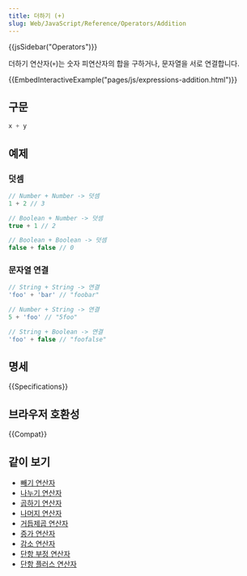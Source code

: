 ```yaml
---
title: 더하기 (+)
slug: Web/JavaScript/Reference/Operators/Addition
---
```

{{jsSidebar("Operators")}}

더하기 연산자(`+`)는 숫자 피연산자의 합을 구하거나, 문자열을 서로 연결합니다.

{{EmbedInteractiveExample("pages/js/expressions-addition.html")}}

## 구문

```js
x + y
```

## 예제

### 덧셈

```js
// Number + Number -> 덧셈
1 + 2 // 3

// Boolean + Number -> 덧셈
true + 1 // 2

// Boolean + Boolean -> 덧셈
false + false // 0
```

### 문자열 연결

```js
// String + String -> 연결
'foo' + 'bar' // "foobar"

// Number + String -> 연결
5 + 'foo' // "5foo"

// String + Boolean -> 연결
'foo' + false // "foofalse"
```

## 명세

{{Specifications}}

## 브라우저 호환성

{{Compat}}

## 같이 보기

- [빼기 연산자](/ko/docs/Web/JavaScript/Reference/Operators/Subtraction)
- [나누기 연산자](/ko/docs/Web/JavaScript/Reference/Operators/Division)
- [곱하기 연산자](/ko/docs/Web/JavaScript/Reference/Operators/Multiplication)
- [나머지 연산자](/ko/docs/Web/JavaScript/Reference/Operators/Remainder)
- [거듭제곱 연산자](/ko/docs/Web/JavaScript/Reference/Operators/Exponentiation)
- [증가 연산자](/ko/docs/Web/JavaScript/Reference/Operators/Increment)
- [감소 연산자](/ko/docs/Web/JavaScript/Reference/Operators/Decrement)
- [단항 부정 연산자](/ko/docs/Web/JavaScript/Reference/Operators/Unary_negation)
- [단항 플러스 연산자](/ko/docs/Web/JavaScript/Reference/Operators/Unary_plus)
